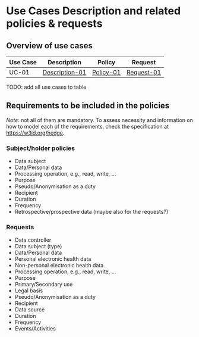 # Use Cases Description and related policies & requests

## Overview of use cases

| Use Case | Description                                 | Policy                             | Request                              |
| -------- | ------------------------------------------- | ---------------------------------- | ------------------------------------ |
| UC-01    | [Description-01](./uc-01/description-01.md) | [Policy-01](./uc-01/policy-01.ttl) | [Request-01](./uc-01/request-01.ttl) |

TODO: add all use cases to table

## Requirements to be included in the policies

*Note*: not all of them are mandatory.
To assess necessity and information on how to model each of the requirements, check the specification at https://w3id.org/hedge.

### Subject/holder policies

- Data subject
- Data/Personal data
- Processing operation, e.g., read, write, ...
- Purpose
- Pseudo/Anonymisation as a duty
- Recipient
- Duration
- Frequency
- Retrospective/prospective data (maybe also for the requests?)

### Requests

- Data controller
- Data subject (type)
- Data/Personal data
- Personal electronic health data
- Non-personal electronic health data
- Processing operation, e.g., read, write, ...
- Purpose
- Primary/Secondary use
- Legal basis
- Pseudo/Anonymisation as a duty
- Recipient
- Data source
- Duration
- Frequency
- Events/Activities